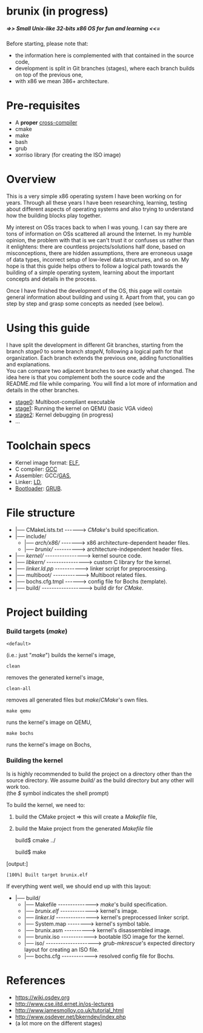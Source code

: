 # brunix (in progress)
##### =>> Small Unix-like 32-bits x86 OS for fun and learning <<=

Before starting, please note that:
* the information here is complemented with that contained in the source code,
* development is split in Git branches (stages), where each branch builds on top of the previous one,
* with x86 we mean 386+ architecture.


# Pre-requisites
* A <b>proper</b> [cross-compiler](http://wiki.osdev.org/GCC_Cross-Compiler)
* cmake
* make
* bash
* grub
* xorriso library (for creating the ISO image)


# Overview

This is a very simple x86 operating system I have been working on for years. 
Through all these years I have been researching, learning, testing about different aspects of operating systems and also
trying to understand how the building blocks play together.

My interest on OSs traces back to when I was young. I can say there are tons of information on OSs scattered
all around the Internet. In my humble opinion, the problem with that is we can't trust it or confuses us 
rather than it enlightens: there are countless 
projects/solutions half done, based on misconceptions, there are hidden assumptions, there are erroneous 
usage of data types, incorrect setup of low-level data structures, and so on. 
My hope is that this guide helps others to follow a logical path towards the building of a simple operating system,
learning about the important concepts and details in the process.

Once I have finished the development of the OS, this page will contain general information about building and using it.
Apart from that, you can go step by step and grasp some concepts as needed (see below).


# Using this guide

I have split the development in different Git branches, starting from the branch *stage0* to some branch *stageN*, following
a logical path for that organization.
Each branch extends the previous one, adding functionalities and explanations. \
You can compare two adjacent branches to see exactly what changed. The idea here is that you complement both the source code and the README.md file while comparing. You will find a lot more of information and details in the other branches.

* [stage0](https://github.com/bruno-masci/brunix/tree/stage0-multiboot): Multiboot-compliant executable
* [stage1](https://github.com/bruno-masci/brunix/tree/stage1-emulator_and_vga): Running the kernel on QEMU (basic VGA video)
* [stage2](https://github.com/bruno-masci/brunix/tree/stage2-kernel_debugging): Kernel debugging (in progress)
* ...


# Toolchain specs
 * Kernel image format: [ELF](http://wiki.osdev.org/ELF),
 * C compiler: [GCC](http://wiki.osdev.org/GCC)
 * Assembler: GCC/[GAS](http://wiki.osdev.org/GAS),
 * Linker: [LD](http://wiki.osdev.org/LD),
 * [Bootloader](https://wiki.osdev.org/Bootloader): [GRUB](https://wiki.osdev.org/GRUB).


# File structure

 * |── CMakeLists.txt ------> *CMake*'s build specification.
 * |── include/
   * |── *arch/x86/* -------> x86 architecture-dependent header files.
   * |── *brunix/* ----------> architecture-independent header files.
 * |── *kernel/* ----------------> kernel source code.
 * |── *libkern/* ----------------> custom C library for the kernel.
 * |── *linker.ld.pp* -----------> linker script for preprocessing.
 * |── multiboot/ ------------> Multiboot related files.
 * |── bochs.cfg.tmpl ------> config file for Bochs (template).
 * |── build/ ------------------> build dir for *CMake*.


# Project building

### Build targets (*make*)

	<default>
(i.e.: just "*make*") builds the kernel's image,

	clean
removes the generated kernel's image,

	clean-all
removes all generated files but *make*/*CMake*'s own files.

	make qemu
runs the kernel's image on QEMU,
 
	make bochs
runs the kernel's image on Bochs,

### Building the kernel
Is is highly recommended to build the project on a directory other than the source directory. We assume *build/* as the build directory but any other will work too.\
(the *$* symbol indicates the shell prompt)

To build the kernel, we need to:
1. build the CMake project => this will create a *Makefile* file,
2. build the Make project from the generated *Makefile* file


	build$ cmake ../

	build$ make

[output:]

    [100%] Built target brunix.elf
    
If everything went well, we should end up with this layout:

 * |── build/ 
   * |── Makefile --------------> *make*'s build specification.
   * |── *brunix.elf* -------------> kernel's image.
   * |── *linker.ld* ---------------> kernel's preprocessed linker script.
   * |── System.map --------> kernel's symbol table. 
   * |── brunix.asm ----------> kernel's disassembled image.
   * |── brunix.iso ------------> bootable ISO image for the kernel.
   * |── iso/ --------------------> *grub-mkrescue*'s expected directory layout for creating an ISO file.
   * |── bochs.cfg ------------> resolved config file for Bochs.


# References

* https://wiki.osdev.org
* http://www.cse.iitd.ernet.in/os-lectures
* http://www.jamesmolloy.co.uk/tutorial_html
* http://www.osdever.net/bkerndev/index.php
* (a lot more on the different stages)